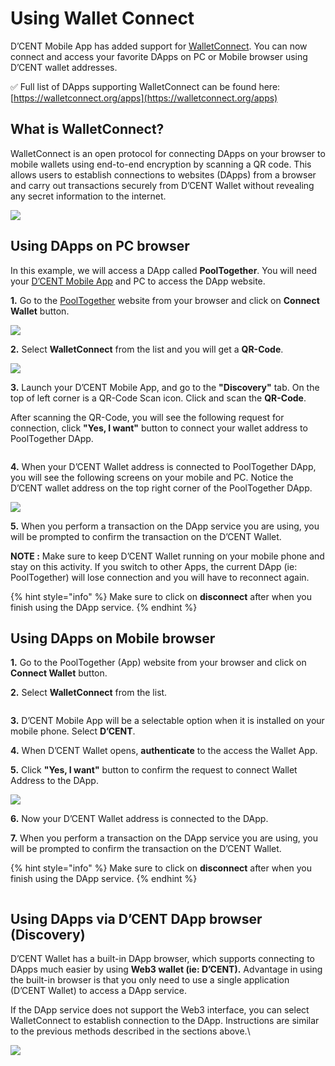 # Using Wallet Connect

D’CENT Mobile App has added support for [WalletConnect](https://walletconnect.org/). You can now connect and access your favorite DApps on PC or Mobile browser using D’CENT wallet addresses.

✅ Full list of DApps supporting WalletConnect can be found here: [https://walletconnect.org/apps](https://walletconnect.org/apps)

## What is WalletConnect?

WalletConnect is an open protocol for connecting DApps on your browser to mobile wallets using end-to-end encryption by scanning a QR code. This allows users to establish connections to websites (DApps) from a browser and carry out transactions securely from D’CENT Wallet without revealing any secret information to the internet.

![](../../.gitbook/assets/2.png)



## Using DApps on PC browser

In this example, we will access a DApp called **PoolTogether**. You will need your [D’CENT Mobile App](https://play.google.com/store/apps/details?id=com.kr.iotrust.dcent.wallet\&utm_source=dcentwallet\&utm_campaign=mobileapp) and PC to access the DApp website.

**1.** Go to the [PoolTogether](https://app.pooltogether.com/) website from your browser and click on **Connect Wallet** button.

![](../../.gitbook/assets/walletconnect-eng01.png)

**2.** Select **WalletConnect** from the list and you will get a **QR-Code**.&#x20;

![](../../.gitbook/assets/walletconnect-eng02.png)

**3.** Launch your D’CENT Mobile App, and go to the **"Discovery"** tab. On the top of left corner is a QR-Code Scan icon. Click and scan the **QR-Code**.

After scanning the QR-Code, you will see the following request for connection, click **"Yes, I want"** button to connect your wallet address to PoolTogether DApp.

<div align="left"><figure><img src="../../.gitbook/assets/Frame 1321315626.jpg" alt=""><figcaption></figcaption></figure></div>

**4.** When your D’CENT Wallet address is connected to PoolTogether DApp, you will see the following screens on your mobile and PC. Notice the D’CENT wallet address on the top right corner of the PoolTogether DApp.

![](<../../.gitbook/assets/Frame 1321315630.jpg>)

**5.** When you perform a transaction on the DApp service you are using, you will be prompted to confirm the transaction on the D’CENT Wallet.

**NOTE :** Make sure to keep D’CENT Wallet running on your mobile phone and stay on this activity. If you switch to other Apps, the current DApp (ie: PoolTogether) will lose connection and you will have to reconnect again.

{% hint style="info" %}
Make sure to click on **disconnect** after when you finish using the DApp service.
{% endhint %}

## Using DApps on Mobile browser

**1.** Go to the PoolTogether (App) website from your browser and click on **Connect Wallet** button.

**2.** Select **WalletConnect** from the list.

<div align="left"><img src="../../.gitbook/assets/Frame 1321315627.jpg" alt=""></div>

**3.** D’CENT Mobile App will be a selectable option when it is installed on your mobile phone. Select **D’CENT**.

**4.** When D’CENT Wallet opens, **authenticate** to the access the Wallet App.

**5.** Click **"Yes, I want"** button to confirm the request to connect Wallet Address to the DApp.

![](<../../.gitbook/assets/Frame 1321315628.jpg>)

**6.** Now your D’CENT Wallet address is connected to the DApp.

**7.** When you perform a transaction on the DApp service you are using, you will be prompted to confirm the transaction on the D’CENT Wallet.

{% hint style="info" %}
Make sure to click on **disconnect** after when you finish using the DApp service.
{% endhint %}

<div align="left"><img src="../../.gitbook/assets/Frame 1321315629.jpg" alt=""></div>

## Using DApps via D’CENT DApp browser (Discovery)

D’CENT Wallet has a built-in DApp browser, which supports connecting to DApps much easier by using **Web3 wallet (ie: D’CENT).** Advantage in using the built-in browser is that you only need to use a single application (D’CENT Wallet) to access a DApp service.

If the DApp service does not support the Web3 interface, you can select WalletConnect to establish connection to the DApp. Instructions are similar to the previous methods described in the sections above.\


![](../../.gitbook/assets/월렛커넥트-ENG.gif)
